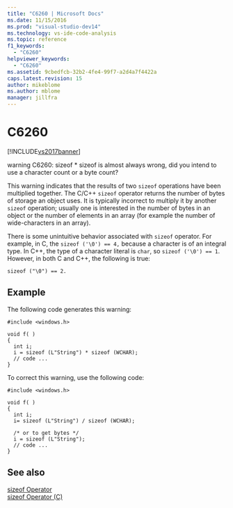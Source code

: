 ```yaml
---
title: "C6260 | Microsoft Docs"
ms.date: 11/15/2016
ms.prod: "visual-studio-dev14"
ms.technology: vs-ide-code-analysis
ms.topic: reference
f1_keywords: 
  - "C6260"
helpviewer_keywords: 
  - "C6260"
ms.assetid: 9cbedfcb-32b2-4fe4-99f7-a2d4a7f4422a
caps.latest.revision: 15
author: mikeblome
ms.author: mblome
manager: jillfra
---
```

# C6260
[!INCLUDE[vs2017banner](../includes/vs2017banner.md)]

warning C6260: sizeof * sizeof is almost always wrong, did you intend to use a character count or a byte count?  
  
 This warning indicates that the results of two `sizeof` operations have been multiplied together. The C/C++ `sizeof` operator returns the number of bytes of storage an object uses. It is typically incorrect to multiply it by another `sizeof` operation; usually one is interested in the number of bytes in an object or the number of elements in an array (for example the number of wide-characters in an array).  
  
 There is some unintuitive behavior associated with `sizeof` operator. For example, in C, the `sizeof ('\0') == 4,` because  a character  is of an integral type. In C++, the type of a character literal is `char`, so `sizeof ('\0') == 1`. However, in both C and C++, the following is true:  
  
```  
sizeof ("\0") == 2.   
```  
  
## Example  
 The following code generates this warning:  
  
```  
#include <windows.h>  
  
void f( )  
{  
  int i;  
  i = sizeof (L"String") * sizeof (WCHAR);  
  // code ...  
}  
```  
  
 To correct this warning, use the following code:  
  
```  
#include <windows.h>  
  
void f( )  
{  
  int i;  
  i= sizeof (L"String") / sizeof (WCHAR);  
  
  /* or to get bytes */  
  i = sizeof (L"String");  
  // code ...  
}  
```  
  
## See also  
 [sizeof Operator](https://msdn.microsoft.com/library/8bc3b6fb-54a1-4eb7-ada0-05f8c5efc532)   
 [sizeof Operator (C)](https://msdn.microsoft.com/library/70826d03-3451-41e4-bebb-a820ae66d53f)

